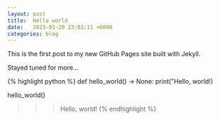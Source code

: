 ```yaml
---
layout: post
title:  Hello world
date:   2023-03-20 23:02:11 +0000
categories: blog
---
```

This is the first post to my new GitHub Pages site built with Jekyll.

Stayed tuned for more...


{% highlight python %}
def hello_world() -> None:
  print("Hello, world!)

hello_world()

>>> Hello, world!
{% endhighlight %}
